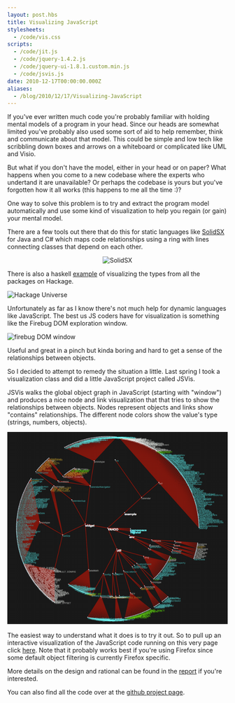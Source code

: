 ```yaml
---
layout: post.hbs
title: Visualizing JavaScript
stylesheets:
  - /code/vis.css
scripts:
  - /code/jit.js
  - /code/jquery-1.4.2.js
  - /code/jquery-ui-1.8.1.custom.min.js
  - /code/jsvis.js
date: 2010-12-17T00:00:00.000Z
aliases:
  - /blog/2010/12/17/Visualizing-JavaScript
---
```


<script type="text/javascript">
var VIS = undefined;
$(document).ready(function() {
  $("#btnHere").click(function() {
    if(VIS === undefined) {
      VIS = new JSVis();
      VIS.init();
    }
    else {
      $("#infovis").css("display", "block");
    }
  });
});
</script>

If you've ever written much code you're probably familiar with
holding mental models of a program in your head. Since our heads are
somewhat limited you've probably also used some sort of aid to help
remember, think and communicate about that model. This could be simple
and low tech like scribbling down boxes and arrows on a whiteboard or
complicated like UML and Visio.

But what if you don't have the model, either in your head or on paper?
What happens when you come to a new codebase where the experts who
undertand it are unavailable? Or perhaps the codebase is yours but
you've forgotten how it all works (this happens to me all the time :)?

One way to solve this problem is to try and extract the program model
automatically and use some kind of visualization to help you regain
(or gain) your mental model.

There are a few tools out there that do this for static languages like
[SolidSX](http://www.solidsourceit.com/products/SolidSX-source-code-dependency-analysis.html)
for Java and C# which maps code relationships using a ring with
lines connecting classes that depend on each other.

<div style="text-align: center">
<img alt="SolidSX"
src="http://www.solidsourceit.com/img/SolidSX-XNA-example-small.jpg"
/>
</div>

There is also a haskell
[example](http://donsbot.wordpress.com/2009/03/16/visualising-the-haskell-universe/)
of visualizing the types from all the packages on Hackage.

![Hackage Universe](http://donsbot.files.wordpress.com/2009/03/haskell_universe.jpg?w=600&h=300)

Unfortunately as far as I know there's not much help for
dynamic languages like JavaScript. The best us JS coders have for
visualization is something like the Firebug DOM exploration
window.

<img width="600" alt="firebug DOM window"
src="http://getfirebug.com/perch/resources/dom.gif" />

Useful and great in a pinch but kinda boring and hard to get a
sense of the relationships between objects.

So I decided to attempt to remedy the situation a little. Last spring I
took a visualization class and did a little JavaScript
project called JSVis.

JSVis walks the global object graph in JavaScript (starting with
"window") and produces a nice node and link visualization that that
tries to show the relationships between objects. Nodes represent
objects and links show "contains" relationships. The different node
colors show the value's type (strings, numbers, objects).

<img alg="jsvis" src="/static/images/jsvis_yahoo.png" />

The easiest way to understand what it does is to try it out. So to
pull up an interactive visualization of the JavaScript code running on
this very page click <a id="btnHere" href="#">here</a>. Note that it
probably works best if you're using Firefox since some default object
filtering is currently Firefox specific.

More details on the design and rational can be found in the
[report](/papers/jsvis_report.pdf) if you're interested.

You can also find all the code over at the [github project
page](http://github.com/disnet/jsvis).
